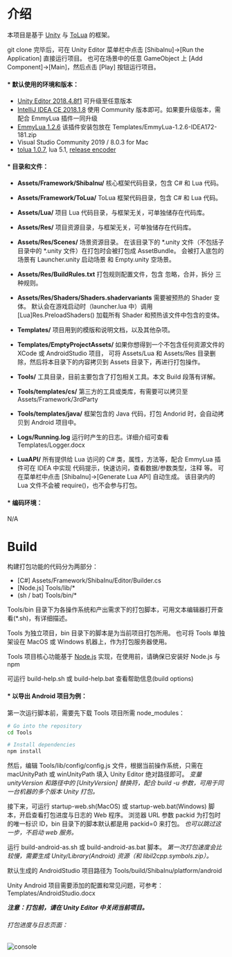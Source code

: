 
# 介绍

本项目是基于 [Unity](https://unity.com) 与 [ToLua](https://github.com/topameng/tolua) 的框架。

git clone 完毕后，可在 Unity Editor 菜单栏中点击 [ShibaInu]->[Run the Application] 直接运行项目。
也可在场景中的任意 GameObject 上 [Add Component]->[Main]，然后点击 [Play] 按钮运行项目。

#### * 默认使用的环境和版本：
  - [Unity Editor 2018.4.8f1](https://unity3d.com/cn/unity/whats-new/2018.4.8) 可升级至任意版本
  - [IntelliJ IDEA CE 2018.1.8](https://www.jetbrains.com/idea/download/other.html) 使用 Community 版本即可。如果要升级版本，需配合 EmmyLua 插件一同升级
  - [EmmyLua 1.2.6](https://emmylua.github.io) 该插件安装包放在 Templates/EmmyLua-1.2.6-IDEA172-181.zip
  - Visual Studio Community 2019 / 8.0.3 for Mac
  - [tolua 1.0.7](https://github.com/topameng/tolua), lua 5.1, [release encoder](https://github.com/lolo1208/unity3d-lolo/blob/master/Tools/tools/luaEncoder/readme.txt)

#### * 目录和文件：
  - **Assets/Framework/ShibaInu/** 核心框架代码目录，包含 C# 和 Lua 代码。
  
  - **Assets/Framework/ToLua/** ToLua 框架代码目录，包含 C# 和 Lua 代码。
  - **Assets/Lua/** 项目 Lua 代码目录，与框架无关，可单独储存在代码库。
  - **Assets/Res/** 项目资源目录，与框架无关，可单独储存在代码库。
  - **Assets/Res/Scenes/** 场景资源目录。
    在该目录下的 *.unity 文件（不包括子目录中的 *.unity 文件）在打包时会被打包成 AssetBundle。
    会被打入底包的场景有 Launcher.unity 启动场景 和 Empty.unity 空场景。
  - **Assets/Res/BuildRules.txt** 打包规则配置文件，包含 忽略，合并，拆分 三种规则。
  - **Assets/Res/Shaders/Shaders.shadervariants** 需要被预热的 Shader 变体。
    默认会在游戏启动时（launcher.lua 中）调用 [Lua]Res.PreloadShaders() 加载所有 Shader 和预热该文件中包含的变体。
  - **Templates/** 项目用到的模版和说明文档，以及其他杂项。
  - **Templates/EmptyProjectAssets/** 如果你想得到一个不包含任何资源文件的 XCode 或 AndroidStudio 项目，
    可将 Assets/Lua 和 Assets/Res 目录删除，然后将本目录下的内容拷贝到 Assets 目录下，再进行打包操作。
  - **Tools/** 工具目录，目前主要包含了打包相关工具。本文 Build 段落有详解。
  - **Tools/templates/cs/** 第三方的工具或类库，有需要可以拷贝至 Assets/Framework/3rdParty
  - **Tools/templates/java/** 框架包含的 Java 代码，打包 Andorid 时，会自动拷贝到 Android 项目中。
  - **Logs/Running.log** 运行时产生的日志。详细介绍可查看 Templates/Logger.docx
  - **LuaAPI/** 所有提供给 Lua 访问的 C# 类，属性，方法等，配合 EmmyLua 插件可在 IDEA 中实现 代码提示，快速访问，查看数据/参数类型，注释 等。
    可在菜单栏中点击 [ShibaInu]->[Generate Lua API] 自动生成。
    该目录内的 Lua 文件不会被 require()，也不会参与打包。

#### * 编码环境：

N/A

# Build
构建打包功能的代码分为两部分：
  - [C#] Assets/Framework/ShibaInu/Editor/Builder.cs
  - [Node.js] Tools/lib/*
  - (sh / bat) Tools/bin/*

Tools/bin 目录下为各操作系统和产出需求下的打包脚本，可用文本编辑器打开查看(*.sh)，有详细描述。

Tools 为独立项目，bin 目录下的脚本是为当前项目打包所用。
也可将 Tools 单独架设在 MacOS 或 Windows 机器上，作为打包服务器使用。

Tools 项目核心功能基于 [Node.js](https://nodejs.org/en/download) 实现，在使用前，请确保已安装好 Node.js 与 npm

可运行 build-help.sh 或 build-help.bat 查看帮助信息(build options)

#### * 以导出 Android 项目为例：

第一次运行脚本前，需要先下载 Tools 项目所需 node_modules：
```bash
# Go into the repository
cd Tools

# Install dependencies
npm install
```

然后，编辑 Tools/lib/config/config.js 文件，根据当前操作系统，只需在 macUnityPath 或 winUnityPath 填入 Unity Editor 绝对路径即可。
*变量 unityVersion 和路径中的 [UnityVersion] 替换符，配合 build -u 参数，可用于同一台机器的多个版本 Unity 打包。*

接下来，可运行 startup-web.sh(MacOS) 或 startup-web.bat(Windows) 脚本，开启查看打包进度与日志的 Web 程序。
浏览器 URL 参数 packid 为打包时的唯一标识 ID，bin 目录下的脚本默认都是用 packid=0 来打包。
*也可以跳过这一步，不启动 web 服务。*

运行 build-android-as.sh 或 build-android-as.bat 脚本。
*第一次打包速度会比较慢，需要生成 Unity/Library(Android) 资源（和 libil2cpp.symbols.zip）。*

默认生成的 AndroidStudio 项目路径为 Tools/build/ShibaInu/platform/android

Unity Android 项目需要添加的配置和常见问题，可参考：Templates/AndroidStudio.docx

***注意：打包前，请在 Unity Editor 中关闭当前项目。***

###### 打包进度与日志页面：

![console](https://raw.githubusercontent.com/lolo1208/unity3d-lolo/master/Templates/Screenshots/build-web-page.jpg)

